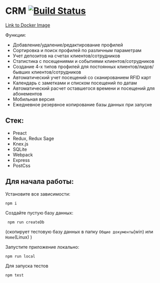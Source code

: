 # CRM [![Build Status](https://travis-ci.org/maxershov/webcrm.svg?branch=master)](https://travis-ci.org/maxershov/webcrm)

[Link to Docker Image](https://hub.docker.com/r/maxershov/crm)

Функции:
* Добавление/удаление/редактирование профилей
* Сортировка и поиск профилей по различным параметрам
* Учет депозитов на счетах клиентов/сотрудников
* Статистика с посещениями и событиями клиентов/сотрудников
* Создание 4-х типов профилей для постоянных клиентов/лидов/бывших клиентов/сотрудников
* Автоматический учет посещений со сканированием RFID карт 
* Календарь с заметками и списком посещений по датам
* Автоматический расчет оставшегося времени и посещений для абонементов 
* Мобильная версия 
* Ежедневное резервное копирование базы данных при запуске 

## Стек:
* Preact
* Redux, Redux Sage
* Knex.js
* SQLite
* Webpack
* Express
* PostCss

## Для начала работы:

Установите все зависимости:

```npm i```

Создайте пустую базу данных:

``` npm run createDb```

(cкопирует тестовую базу данных в папку ```Общие документы```(win) или ```Home```(Linux) )

Запустите приложение локально:

```npm run local```

Для запуска тестов

```npm test```
